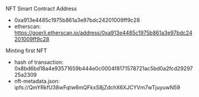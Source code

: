 NFT Smart Contract Address
- 0xa913e4485c1975b861a3e97bdc24201009ff9c28
- etherscan: https://goerli.etherscan.io/address/0xa913e4485c1975b861a3e97bdc24201009ff9c28

Minting first NFT
 - hash of transaction: 0x8bd6bd18a4e93571659b444e0c0004f8171578721ac5bd0a2fcd2929725a2309
 - nft-metadata.json: ipfs://QmYRkfU38wFqtw6mQFkxS8jZdchX6XJCYVm7wTjuyuwN59